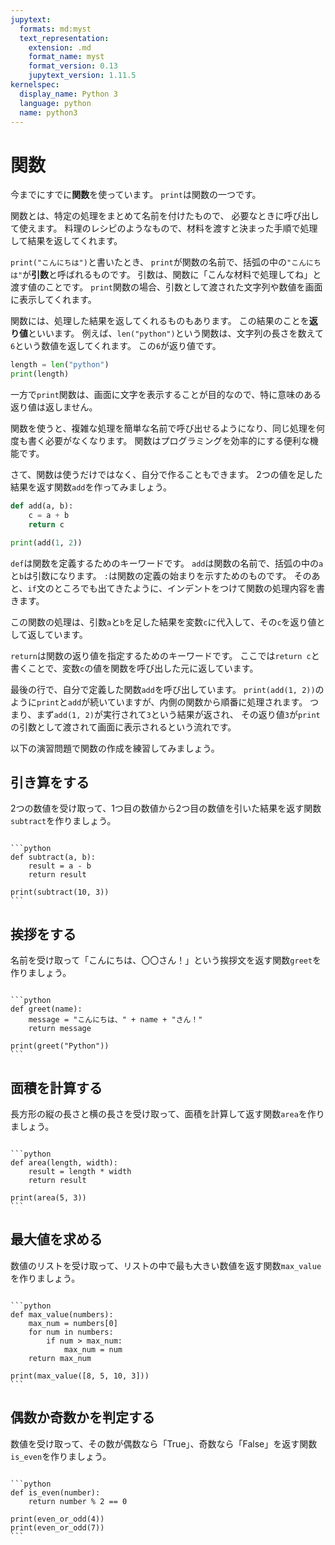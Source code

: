 ```yaml
---
jupytext:
  formats: md:myst
  text_representation:
    extension: .md
    format_name: myst
    format_version: 0.13
    jupytext_version: 1.11.5
kernelspec:
  display_name: Python 3
  language: python
  name: python3
---
```

関数
====

今までにすでに**関数**を使っています。
`print`は関数の一つです。

関数とは、特定の処理をまとめて名前を付けたもので、
必要なときに呼び出して使えます。
料理のレシピのようなもので、材料を渡すと決まった手順で処理して結果を返してくれます。

`print("こんにちは")`と書いたとき、
`print`が関数の名前で、括弧の中の`"こんにちは"`が**引数**と呼ばれるものです。
引数は、関数に「こんな材料で処理してね」と渡す値のことです。
`print`関数の場合、引数として渡された文字列や数値を画面に表示してくれます。

関数には、処理した結果を返してくれるものもあります。
この結果のことを**返り値**といいます。
例えば、`len("python")`という関数は、文字列の長さを数えて`6`という数値を返してくれます。
この`6`が返り値です。

```python
length = len("python")
print(length)
```

一方で`print`関数は、画面に文字を表示することが目的なので、特に意味のある返り値は返しません。

関数を使うと、複雑な処理を簡単な名前で呼び出せるようになり、同じ処理を何度も書く必要がなくなります。
関数はプログラミングを効率的にする便利な機能です。

さて、関数は使うだけではなく、自分で作ることもできます。
2つの値を足した結果を返す関数`add`を作ってみましょう。

```python
def add(a, b):
    c = a + b
    return c

print(add(1, 2))
```

`def`は関数を定義するためのキーワードです。
`add`は関数の名前で、括弧の中の`a`と`b`は引数になります。
`:`は関数の定義の始まりを示すためのものです。
そのあと、`if`文のところでも出てきたように、インデントをつけて関数の処理内容を書きます。

この関数の処理は、引数`a`と`b`を足した結果を変数`c`に代入して、その`c`を返り値として返しています。

`return`は関数の返り値を指定するためのキーワードです。
ここでは`return c`と書くことで、変数`c`の値を関数を呼び出した元に返しています。

最後の行で、自分で定義した関数`add`を呼び出しています。
`print(add(1, 2))`のように`print`と`add`が続いていますが、内側の関数から順番に処理されます。
つまり、まず`add(1, 2)`が実行されて`3`という結果が返され、
その返り値`3`が`print`の引数として渡されて画面に表示されるという流れです。

以下の演習問題で関数の作成を練習してみましょう。

## 引き算をする
2つの数値を受け取って、1つ目の数値から2つ目の数値を引いた結果を返す関数`subtract`を作りましょう。

````{dropdown} 解答例

```python
def subtract(a, b):
    result = a - b
    return result

print(subtract(10, 3))
```

````

## 挨拶をする
名前を受け取って「こんにちは、〇〇さん！」という挨拶文を返す関数`greet`を作りましょう。

````{dropdown} 解答例

```python
def greet(name):
    message = "こんにちは、" + name + "さん！"
    return message

print(greet("Python"))
```

````

## 面積を計算する
長方形の縦の長さと横の長さを受け取って、面積を計算して返す関数`area`を作りましょう。

````{dropdown} 解答例

```python
def area(length, width):
    result = length * width
    return result

print(area(5, 3))
```

````

## 最大値を求める
数値のリストを受け取って、リストの中で最も大きい数値を返す関数`max_value`を作りましょう。

````{dropdown} 解答例

```python
def max_value(numbers):
    max_num = numbers[0]
    for num in numbers:
        if num > max_num:
            max_num = num
    return max_num

print(max_value([8, 5, 10, 3]))
```

````

## 偶数か奇数かを判定する
数値を受け取って、その数が偶数なら「True」、奇数なら「False」を返す関数`is_even`を作りましょう。

````{dropdown} 解答例

```python
def is_even(number):
    return number % 2 == 0

print(even_or_odd(4))
print(even_or_odd(7))
```

````
